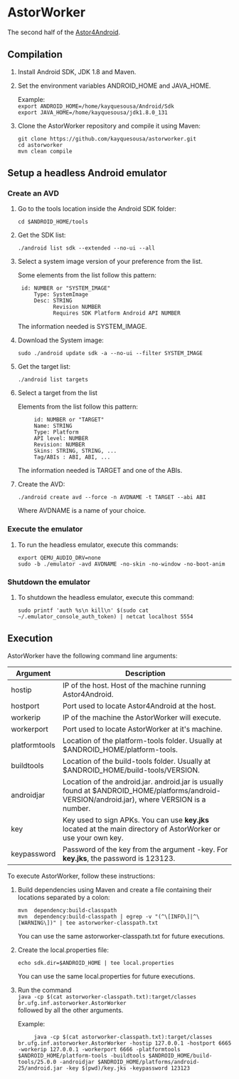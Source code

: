 # AstorWorker
The second half of the [Astor4Android](https://github.com/kayquesousa/astor4android).

## Compilation

1. Install Android SDK, JDK 1.8 and Maven.

2. Set the environment variables ANDROID_HOME and JAVA_HOME.  
	
	Example:  
	`export ANDROID_HOME=/home/kayquesousa/Android/Sdk`  
	`export JAVA_HOME=/home/kayquesousa/jdk1.8.0_131`  

4. Clone the AstorWorker repository and compile it using Maven:
	
	`git clone https://github.com/kayquesousa/astorworker.git`  
	`cd astorworker`  
	`mvn clean compile`  

## Setup a headless Android emulator

### Create an AVD

1. Go to the tools location inside the Android SDK folder:

	`cd $ANDROID_HOME/tools`  

2. Get the SDK list:

	`./android list sdk --extended --no-ui --all`  

3. Select a system image version of your preference from the list.

	Some elements from the list follow this pattern:  

		id: NUMBER or "SYSTEM_IMAGE"  
			Type: SystemImage  
			Desc: STRING  
				  Revision NUMBER  
				  Requires SDK Platform Android API NUMBER  

	The information needed is SYSTEM_IMAGE.  

4. Download the System image:

	`sudo ./android update sdk -a --no-ui --filter SYSTEM_IMAGE`  

5. Get the target list:  

	`./android list targets`  

6. Select a target from the list

	Elements from the list follow this pattern:  

			id: NUMBER or "TARGET"  
	 		Name: STRING  
	 		Type: Platform  
			API level: NUMBER  
	 		Revision: NUMBER  
	 		Skins: STRING, STRING, ...  
			Tag/ABIs : ABI, ABI, ...  

	The information needed is TARGET and one of the ABIs.  

7. Create the AVD:

	`./android create avd --force -n AVDNAME -t TARGET --abi ABI`

	Where AVDNAME is a name of your choice.

### Execute the emulator

1. To run the headless emulator, execute this commands:

	`export QEMU_AUDIO_DRV=none`  
	`sudo -b ./emulator -avd AVDNAME -no-skin -no-window -no-boot-anim`  

### Shutdown the emulator

1. To shutdown the headless emulator, execute this command:

	`sudo printf 'auth %s\n kill\n' $(sudo cat ~/.emulator_console_auth_token) | netcat localhost 5554`


## Execution 

AstorWorker have the following command line arguments:

| Argument | Description |
| --- | --- |
| hostip | IP of the host. Host of the machine running Astor4Android. | 
| hostport | Port used to locate Astor4Android at the host. |
| workerip | IP of the machine the AstorWorker will execute. |
| workerport | Port used to locate AstorWorker at it's machine. |
| platformtools | Location of the platform-tools folder. Usually at $ANDROID_HOME/platform-tools. |
| buildtools | Location of the build-tools folder. Usually at $ANDROID_HOME/build-tools/VERSION.
| androidjar | Location of the android.jar. android.jar is usually found at $ANDROID_HOME/platforms/android-VERSION/android.jar), where VERSION is a number.
| key | Key used to sign APKs. You can use **key.jks** located at the main directory of AstorWorker or use your own key. |
| keypassword | Password of the key from the argument -key. For **key.jks**, the password is 123123. |

To execute AstorWorker, follow these instructions:  

1. Build dependencies using Maven and create a file containing their locations separated by a colon:  
	
	`mvn  dependency:build-classpath`  
	`mvn  dependency:build-classpath | egrep -v "(^\[INFO\]|^\[WARNING\])" | tee astorworker-classpath.txt`  

	You can use the same astorworker-classpath.txt for future executions. 

2. Create the local.properties file:

	`echo sdk.dir=$ANDROID_HOME | tee local.properties`  

	You can use the same local.properties for future executions. 

3. Run the command  
   `java -cp $(cat astorworker-classpath.txt):target/classes br.ufg.inf.astorworker.AstorWorker`  
   followed by all the other arguments.  

   Example:  

			java -cp $(cat astorworker-classpath.txt):target/classes br.ufg.inf.astorworker.AstorWorker -hostip 127.0.0.1 -hostport 6665 -workerip 127.0.0.1 -workerport 6666 -platformtools $ANDROID_HOME/platform-tools -buildtools $ANDROID_HOME/build-tools/25.0.0 -androidjar $ANDROID_HOME/platforms/android-25/android.jar -key $(pwd)/key.jks -keypassword 123123  





